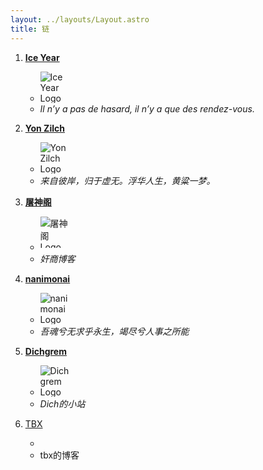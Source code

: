 ```yaml
---
layout: ../layouts/Layout.astro
title: 链
---
```


1. [**Ice Year**](https://iceyear.eu.org)
   
   - <img src="https://blog.iceyear.eu.org/android-chrome-512x512.webp" alt="Ice Year Logo" style="max-width: 50px; max-height: 50px;">
   - *Il n’y a pas de hasard, il n’y a que des rendez-vous.*

2. [**Yon Zilch**](https://yon.im/)
   
   - <img src="https://static.yon.im/image/avatar.webp" alt="Yon Zilch Logo" style="max-width: 50px; max-height: 50px;">
   - *来自彼岸，归于虚无。浮华人生，黄粱一梦。*

3. [**屠神阁**](https://dev-tusheng.pantheonsite.io/)
   
   - <img src="https://dev-tusheng.pantheonsite.io/wp-content/uploads/2021/09/1.jpg" alt="屠神阁 Logo" style="max-width: 50px; max-height: 50px;">
   - *奸商博客*

4. [**nanimonai**](https://blog.nanimonai.org/)
   
   - <img src="https://img.nanimonai.org/headimg.jpg" alt="nanimonai Logo" style="max-width: 50px; max-height: 50px;">
   - *吾魂兮无求乎永生，竭尽兮人事之所能*

5. [**Dichgrem**](https://dich.ink/)
   
   - <img src="https://neo.lkt.icu/_matrix/media/r0/thumbnail/lkt.icu/ymSHRTuodBGBzznxzlDpmwrs?width=513&height=513&method=scale" alt="Dichgrem Logo" style="max-width: 50px; max-height: 50px;">
   - *Dich的小站*

6. [TBX]([https://mhp.0pt.icu](https://mhp.0pt.icu))
   
   - 
   - tbx的博客

